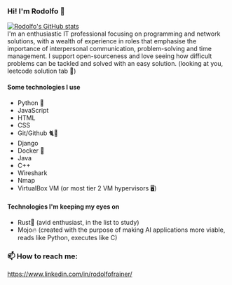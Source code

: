 ### Hi! I'm Rodolfo 👋
[![Rodolfo's GitHub stats](https://github-readme-stats.vercel.app/api?username=rodolfofrainer)](https://github.com/anuraghazra/github-readme-stats)<br>
I'm an enthusiastic IT professional focusing on programming and network solutions, with a wealth of experience in roles that emphasise the importance of interpersonal communication, problem-solving and time management.
I support open-sourceness and love seeing how difficult problems can be tackled and solved with an easy solution. (looking at you, leetcode solution tab 👀)

#### Some technologies I use
- Python 🐍
- JavaScript
- HTML
- CSS
- Git/Github 🐈🐙
- Django
- Docker 🐋
- Java
- C++
- Wireshark
- Nmap 
- VirtualBox VM (or most tier 2 VM hypervisors 🖥️)

#### Technologies I'm keeping my eyes on
- Rust🦀 (avid enthusiast, in the list to study)
- Mojo🔥 (created with the purpose of making AI applications more viable, reads like Python, executes like C)


### 📫 How to reach me:
https://www.linkedin.com/in/rodolfofrainer/

<!--
**rodolfofrainer/rodolfofrainer** is a ✨ _special_ ✨ repository because its `README.md` (this file) appears on your GitHub profile.

Here are some ideas to get you started:

- 🔭 I’m currently working on ...
- 🌱 I’m currently learning ...
- 👯 I’m looking to collaborate on ...
- 🤔 I’m looking for help with ...
- 💬 Ask me about ...
- 📫 How to reach me: ...
- 😄 Pronouns: ...
- ⚡ Fun fact: ...
-->
